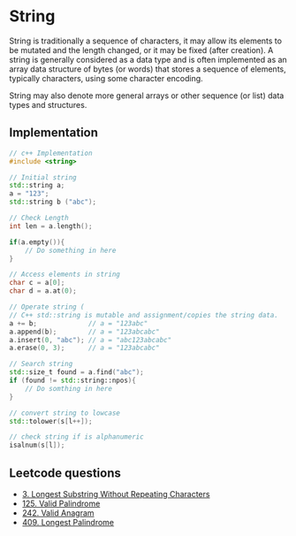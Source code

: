 # String

String is traditionally a sequence of characters, it may allow its elements to be mutated and the length changed, or it may be fixed (after creation). A string is generally considered as a data type and is often implemented as an array data structure of bytes (or words) that stores a sequence of elements, typically characters, using some character encoding. 

String may also denote more general arrays or other sequence (or list) data types and structures.

## Implementation
```c++
// c++ Implementation
#include <string>

// Initial string
std::string a;
a = "123";
std::string b ("abc");

// Check Length
int len = a.length();

if(a.empty()){
    // Do something in here
}

// Access elements in string
char c = a[0];
char d = a.at(0);

// Operate string (
// C++ std::string is mutable and assignment/copies the string data.
a += b;             // a = "123abc"
a.append(b);        // a = "123abcabc"
a.insert(0, "abc"); // a = "abc123abcabc"
a.erase(0, 3);      // a = "123abcabc"

// Search string
std::size_t found = a.find("abc");
if (found != std::string::npos){
    // Do somthing in here
}

// convert string to lowcase
std::tolower(s[l++]);

// check string if is alphanumeric
isalnum(s[l]);
```

## Leetcode questions
- [3. Longest Substring Without Repeating Characters](../leetcode_questions/3_longest_substring_without_repeating_characters.md)
- [125. Valid Palindrome](../leetcode_questions/125_valid_palindrome.md)
- [242. Valid Anagram](../leetcode_questions/242_valid_anagram.md)
- [409. Longest Palindrome](../leetcode_questions/409_longest_palindrome.md)